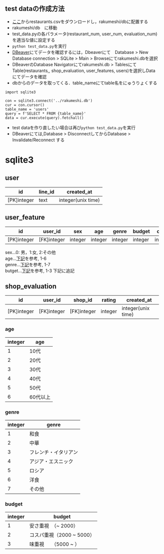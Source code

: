 ## test dataの作成方法
- [ここ](https://drive.google.com/file/d/10agQ9PDYR7Ykm-od3jwGh-s8topg9j-Z/view)からrestaurants.csvをダウンロードし，rakumeshi/dbに配置する
- rakumeshi/db　に移動
- test_data.pyの各パラメータ(restaurant_num, user_num, evaluation_num)を適当な値に設定する
- ```python test_data.py```を実行
- [DBeaver](https://dbeaver.io)にてデータを確認するには，Dbeaverにて　Database > New Database connection > SQLite > Main > Browseにてrakumeshi.dbを選択
- DBeaverのDatabase Navigatorにてrakumeshi.db > TablesにてTable(restaurants,, shop_evaluation, user_features, users)を選択しDataにてデータを確認
- dbからのデータを取ってくる．table_nameにてtable名をにゅうりょくする
```
import sqlite3

con = sqlite3.connect('../rakumeshi.db')
cur = con.cursor()
table_name = 'users'
query = f'SELECT * FROM {table_name}'
data = cur.execute(query).fetchall()
```

- test dataを作り直したい場合は再び```python test_data.py```を実行
- DBeaverにては,Database > DisconnectしてからDatabase > Invalidate/Reconnect する


# sqlite3
## user
| id          	| line_id 	| created_at         	|
|-------------	|---------	|--------------------	|
| [PK]integer 	| text    	| integer(unix time) 	|

## user_feature
| id          	| user_id     	| sex     	| age     	| genre   	| budget  	| created_at    	| updated_at    	|
|-------------	|-------------	|---------	|---------	|---------	|---------	|---------------	|---------------	|
| [PK]integer 	| [FK]integer 	| integer 	| integer 	| integer 	| integer 	| integer(unix) 	| integer(unix) 	|

sex...0: 男，1:女, 2:その他  
age...[下記](#age)を参考, 1-6  
genre...[下記](#genre)を参考, 1-7  
butget...[下記](#budget)を参考, 1-3
下記に追記

## shop_evaluation
| id          	| user_id     	| shop_id     	| rating      	| created_at         	|
|-------------	|-------------	|-------------	|------------	|--------------------	|
| [PK]integer 	| [FK]integer 	| [FK]integer 	| integer    	| integer(unix time) 	|

### age
| integer | age      |
| ------- | -------- |
| 1       | 10代     |
| 2       | 20代     |
| 3       | 30代     |
| 4       | 40代     |
| 5       | 50代     |
| 6       | 60代以上 |

### genre
| integer | genre                |
| ------- | -------------------- |
| 1       | 和食                 |
| 2       | 中華                 |
| 3       | フレンチ・イタリアン |
| 4       | アジア・エスニック   |
| 5       | ロシア               |
| 6       | 洋食                 |
| 7       | その他               |

### budget
| integer | budget                    |
| ------- | ------------------------- |
| 1       | 安さ重視　（~ 2000）      |
| 2       | コスパ重視（2000 ~ 5000） |
| 3       | 味重視　　（5000 ~ ）     |